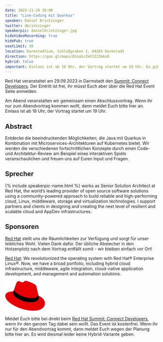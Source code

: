 ```yaml
---
date: 2023-11-29 18:00
title: "Live-Coding mit Quarkus"
speaker: Daniel Brintzinger
twitter: dbrintzinger
speakerpic: danielbrintzinger.jpg
hideVideoRecording: true
hidePub: true
seatLimit: 30
location: Darmstadtium, Schloßgraben 1, 64283 Darmstadt
direction: https://goo.gl/maps/DJoa1cZeF2Z23Gkx8
hybrid: false
important: Einlass ist ab 18 Uhr, der Vortrag startet um 19 Uhr. Es gibt diesmal kein Streaming, nur Vor-Ort-Teilnahme.
---
```


Red Hat veranstaltet am 29.09.2023 in Darmstadt den [Summit: Connect Developers](https://events.redhat.com/profile/form/index.cfm?PKformID=0x900962abcd&sc_cid=7013a000003SlFgAAK&blaid=5060641). Der Eintritt ist frei, ihr müsst Euch aber über die Red Hat Event Seite anmelden.

Am Abend veranstalten wir gemeinsam einen Abschlussvortrag. Wenn ihr nur zum Abendvortrag kommen wollt, dann meldet Euch bitte hier an. Einlass ist ab 18 Uhr, der Vortrag startet um 19 Uhr.

## Abstract

Entdecke die beeindruckenden Möglichkeiten, die Java mit Quarkus in Kombination mit Microservices-Architekturen auf Kubernetes bietet. Wir werden die verschiedenen fortschrittlichen Konzepte durch einen Code- und Architektur-Review am Beispiel eines interaktiven Spiels veranschaulichen und freuen uns auf Euren Input und Fragen.

## Sprecher

{% include speakerpic-name.html %} works as Senior Solution Architect at Red Hat, the world’s leading provider of open source software solutions using a community-powered approach to build reliable and high-performing cloud, Linux, middleware, storage and virtualization technologies. I support partners and clients in designing and creating the next level of resilient and scalable cloud and AppDev infrastructures. 

## Sponsoren

[Red Hat](https://www.redhat.com/) stellt uns die Räumlichkeiten zur Verfügung und sorgt für unser leibliches Wohl. Vielen Dank dafür. Der übliche Abstecher in den Hotzenplotz nach dem Vortrag entfällt somit - wir bleiben einfach vor Ort!


[Red Hat](https://www.redhat.com/): We revolutionized the operating system with Red Hat® Enterprise Linux®. Now, we have a broad portfolio, including hybrid cloud infrastructure, middleware, agile integration, cloud-native application development, and management and automation solutions.

[![logo](/images/sponsors/redhat.png)](https://www.redhat.com/) 

Meldet Euch bitte bei direkt beim [Red Hat Summit: Connect Developers](https://events.redhat.com/profile/form/index.cfm?PKformID=0x900962abcd&sc_cid=7013a000003SlFgAAK&blaid=5060641), wenn ihr den ganzen Tag dabei sein wollt. Das Event ist kostenfrei. Wenn ihr nur für den Abendvortrag kommt, dann meldet Euch wegen der Planung bitte hier an. Es wird diesmal leider keine Hybrid-Variante geben.
